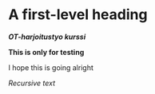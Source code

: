 # A first-level heading




***OT-harjoitustyo kurssi***

**This is only for testing**

I hope this is going alright

*Recursive text*
